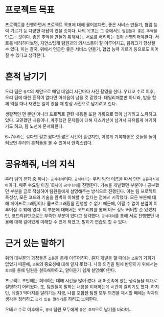 # 프로젝트 목표

프로젝트를 진행하면서 프로젝트 목표에 대해 물어본다면, 좋은 서비스 만들기, 협업 능력 기르기  등 다양한 대답이 있을 것이다. 나의 목표는 그 중에서도  `팀원들과 좋은 추억`을 만드는 것이다. 좋은 추억을 만들기 위해서는, 서로를 배려하는 것이 선행되어야한다. 서로를 배려하다보면, 자연스럽게 팀원과의 의사소통이 잘 이루어지고, 팀워크가 향상될 수 있다. 이는 결국, 위에서 언급한 좋은 서비스 만들기, 협업 능력 기르기 등으로도 이어질 수 있다고 생각한다.

# 흔적 남기기

우리 팀은 `슬로`의 제안으로 매일 데일리 시간마다 사진 촬영을 한다. 우테코 수료 이후, 우리 팀에 대한 흔적이 없다면 아쉬움이 남을 것 같았다. 데일리때뿐만 아니라, 밥을 함께 먹을 때나 재밌는 일이 있을 때 항상 사진으로 남기려고 한다. 

생활적인 면 뿐만 아니라 프로젝트 관련 내용들 또한 기록으로 많이 남기려고 노력하고 있다. 고민했던 내용이나 ,마주했던 문제들에 대해 디스커션에 남겨서 자유롭게 얘기하기도 하고, 팀 노션에 문서화한다. 

6~7주라는 길다면 길고 짧다면 짧은 시간이 흘렀지만, 이렇게 기록해놓은 것들을 돌이켜보면 우리의 흔적들을 볼 수 있어서 만족스럽다.

# 공유해줘, 너의 지식

우리 팀의 문화 중 하나는 `공식데이`이다. `공식데이`는 우리 팀의 이름을 따서 만든 `공유지식데이`이다. 매주 수요일 아침 10시에 `공식데이`를 진행한다. 기능을 개발했던 부분이나 공부했던 부분을 글로 작성하여 팀원들에게 설명해주는 방식으로 진행된다. 이는 팀 프로젝트 특성상, 모든 코드와 기술을 완벽히 이해할 수 없다는 점에서 시작했다. 모든 부분에 대해 페어프로그래밍이나 몹프로그래밍을 진행할 수 없기 때문에, 어쩔 수 없이 분업이 이루어질 수 밖에 없다. 이 부분에 대해서는 코드리뷰를 통해 어느 정도 커버할 순 있겠지만, 코드리뷰만으로는 부족한 부분이 있다고 생각했다. `공식데이`를 통해 서로 진행했던 내용에 대해 깊이있게 이해할 수 있게 되었고, 말하기 연습도 할 수 있다.

# 근거 있는 말하기

위의 대부분의 과정들은 `소통`을 통해 이루어진다. 혼자 개발을 할 때에는 `소통`의 기회가 없었기 때문에, `소통`의 중요성에 대해 알지 못했다. 나의 의견을 팀에 반영하기 위해서는 `회의`를 통해 팀원을 설득해야하고, 알아듣기 쉽게 설명해야한다.

프로젝트 초반에는 회의하는 데에 시간을 많이 썼다. 내 머릿속에 있는 생각들을 제대로 설명하기 어려웠다. 또, 팀원들이 말하는 내용을 이해하는데 시간이 걸리기도 했다. 하지만, 레벨3 막마지를 달려가는 지금, 나를 포함한 팀원 모두 의견을 제시할 때에는 각자의 생각을 정리하고 `근거 있는 말하기`를 하려고 노력한다.

우테코 수료 이후에도, `공식` 팀원 모두에게 `좋은 추억`으로 남기를 바라며...

